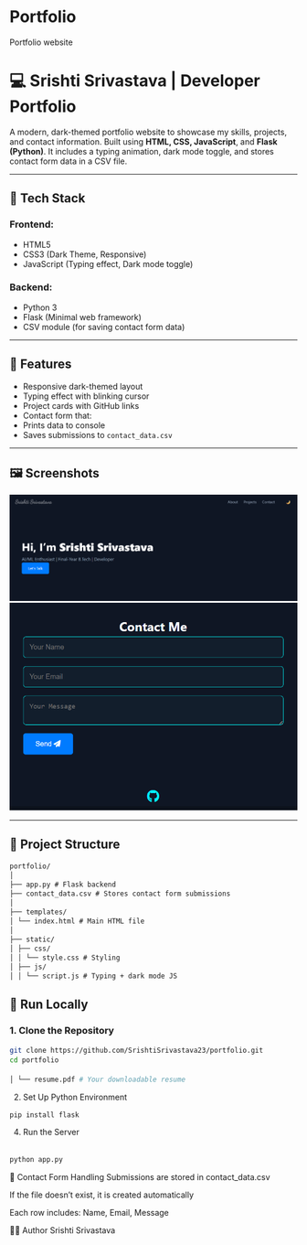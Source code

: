 # Portfolio
Portfolio website
# 💻 Srishti Srivastava | Developer Portfolio
A modern, dark-themed portfolio website to showcase my skills, projects, and contact information. Built using **HTML, CSS, JavaScript**, and **Flask (Python)**. It includes a typing animation, dark mode toggle, and stores contact form data in a CSV file.


---

## 🧩 Tech Stack

### Frontend:
- HTML5
- CSS3 (Dark Theme, Responsive)
- JavaScript (Typing effect, Dark mode toggle)

### Backend:
- Python 3
- Flask (Minimal web framework)
- CSV module (for saving contact form data)

---

## 🎯 Features

-  Responsive dark-themed layout
-  Typing effect with blinking cursor
-  Project cards with GitHub links
-  Contact form that:
  - Prints data to console
  - Saves submissions to `contact_data.csv`

---

## 🖼️ Screenshots

![Screenshot](SS.png)
![Screenshot](SCREENSHOT.png)<!-- Optional -->

---

## 📂 Project Structure
```
portfolio/
│
├── app.py # Flask backend
├── contact_data.csv # Stores contact form submissions
│
├── templates/
│ └── index.html # Main HTML file
│
├── static/
│ ├── css/
│ │ └── style.css # Styling
│ ├── js/
│ │ └── script.js # Typing + dark mode JS
```

## 🚀 Run Locally

### 1. Clone the Repository

```bash
git clone https://github.com/SrishtiSrivastava23/portfolio.git
cd portfolio

│ └── resume.pdf # Your downloadable resume
```

2. Set Up Python Environment

```bash
pip install flask
```

4. Run the Server

```bash

python app.py
```

📝 Contact Form Handling
Submissions are stored in contact_data.csv

If the file doesn’t exist, it is created automatically

Each row includes: Name, Email, Message

👩‍💻 Author
Srishti Srivastava
